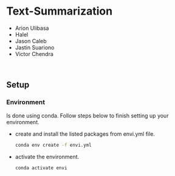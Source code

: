 # Text-Summarization
* Arion Ulibasa
* Halel
* Jason Caleb
* Jastin Suariono
* Victor Chendra

<br>

## Setup
### Environment
Is done using conda. Follow steps below to finish setting up your environment.
- create and install the listed packages from envi.yml file. 
  ```bash
  conda env create -f envi.yml
  ```
- activate the environment.
  ```bash
  conda activate envi
  ```
